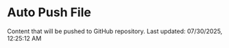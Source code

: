 # Auto Push File

Content that will be pushed to GitHub repository.
Last updated: 07/30/2025, 12:25:12 AM